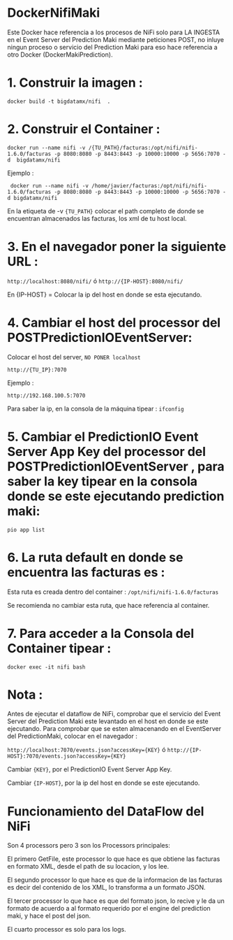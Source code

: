 # DockerNifiMaki

Este Docker hace referencia a los procesos de NiFi solo para LA INGESTA en el Event Server del Prediction Maki mediante peticiones POST, no inluye ningun proceso o servicio del Prediction Maki para eso hace referencia a otro Docker (DockerMakiPrediction).

# 1. Construir la imagen :
```docker build -t bigdatamx/nifi  . ```

# 2. Construir el Container :

```docker run --name nifi -v /{TU_PATH}/facturas:/opt/nifi/nifi-1.6.0/facturas -p 8080:8080 -p 8443:8443 -p 10000:10000 -p 5656:7070 -d  bigdatamx/nifi```

Ejemplo :

``` docker run --name nifi -v /home/javier/facturas:/opt/nifi/nifi-1.6.0/facturas -p 8080:8080 -p 8443:8443 -p 10000:10000 -p 5656:7070 -d bigdatamx/nifi```

En la etiqueta de -v ```{TU_PATH}``` colocar el path completo de donde se encuentran almacenados las facturas, los xml de tu host local.


# 3. En el navegador poner la siguiente URL : 
```http://localhost:8080/nifi/```  ó ```http://{IP-HOST}:8080/nifi/``` 


En {IP-HOST} = Colocar la ip del host en donde se esta ejecutando.


# 4. Cambiar el host del processor del POSTPredictionIOEventServer:

Colocar el host del server, ```NO PONER localhost```

```http://{TU_IP}:7070```

Ejemplo : 

```http://192.168.100.5:7070```


Para saber la ip, en la consola de la máquina tipear : ```ifconfig``` 


# 5. Cambiar el PredictionIO Event Server App Key del processor del POSTPredictionIOEventServer , para saber la key tipear en la consola donde se este ejecutando prediction maki:
```pio app list```



# 6. La ruta default en donde se encuentra las facturas es :
Esta ruta es creada dentro del container :
 ```/opt/nifi/nifi-1.6.0/facturas```

Se recomienda no cambiar esta ruta, que hace referencia al container.


# 7. Para acceder a la Consola del Container tipear :
```docker exec -it nifi bash```

# Nota :
Antes de ejecutar el dataflow de NiFi, comprobar que el servicio del Event Server del Prediction Maki este levantado en el host en donde se este ejecutando.
Para comprobar que se esten almacenando en el EventServer del PredictionMaki, colocar en el navegador :

```http://localhost:7070/events.json?accessKey={KEY}```  ó  ```http://{IP-HOST}:7070/events.json?accessKey={KEY}```

Cambiar ```{KEY}```, por el  PredictionIO Event Server App Key.

Cambiar ```{IP-HOST}```, por la ip del host en donde se este ejecutando.


# Funcionamiento del DataFlow del NiFi 

Son 4 processors pero 3 son los Processors principales: 

El primero GetFile, este processor lo que hace es que obtiene las facturas en formato XML, desde el path de su locacion, y los lee.


El segundo processor lo que hace es que de la informacion de las facturas es decir del contenido de los XML, lo transforma a un formato JSON.


El tercer processor lo que hace es que del formato json, lo recive y le da un formato de acuerdo a al formato requerido por el engine del prediction maki, y hace el post del json.


El cuarto processor es solo para los logs.

